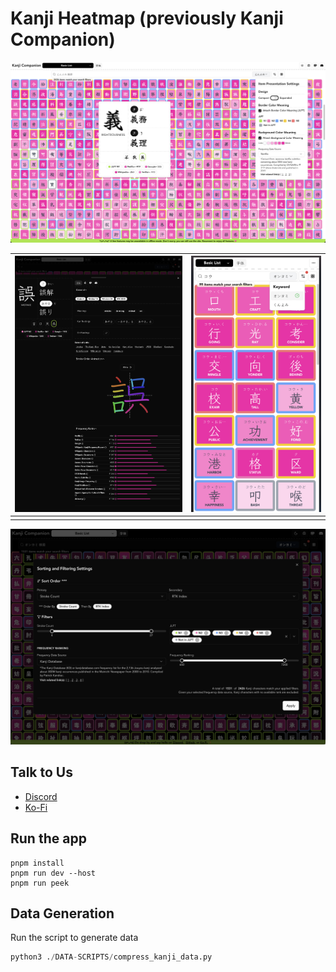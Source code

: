 # Kanji Heatmap (previously Kanji Companion)

![main page](./IMG/preview.png)

| ![kanji details](./IMG/kanji-details.png) | ![mobile screen](./IMG/kanji-expanded.png) |
| ----------------------------------------- | ------------------------------------------ |
|                                           |                                            |

![sort and filter dialog](./IMG/sort-dialog.png)

## Talk to Us

- [Discord](https://discord.gg/Ash8ZrGb4s)
- [Ko-Fi](https://ko-fi.com/minimithi")

## Run the app

```
pnpm install
pnpm run dev --host
pnpm run peek
```

## Data Generation

Run the script to generate data

```python
python3 ./DATA-SCRIPTS/compress_kanji_data.py
```
